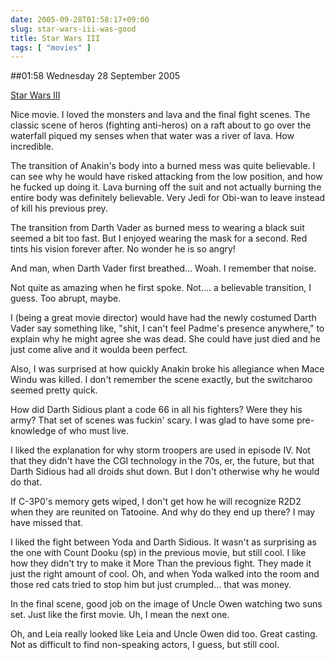 ```yaml
---
date: 2005-09-28T01:58:17+09:00
slug: star-wars-iii-was-good
title: Star Wars III
tags: [ "movies" ]
---
```


##01:58 Wednesday 28 September 2005

[Star Wars III](http://robnugen.com/cgi-local/journal.pl?type=all&date=2005/09/27#Star_Wars_III)



Nice movie.  I loved the monsters and lava and the final fight
scenes.  The classic scene of heros (fighting anti-heros) on a raft
about to go over the waterfall piqued my senses when that water was a
river of lava.  How incredible.





The transition of Anakin's body into a burned mess was quite
believable.  I can see why he would have risked attacking from the low
position, and how he fucked up doing it.  Lava burning off the suit
and not actually burning the entire body was definitely believable.
Very Jedi for Obi-wan to leave instead of kill his previous prey.





The transition from Darth Vader as burned mess to wearing a black
suit seemed a bit too fast.  But I enjoyed wearing the mask for a
second.  Red tints his vision forever after.  No wonder he is so
angry!





And man, when Darth Vader first breathed...  Woah.  I remember
that noise.





Not quite as amazing when he first spoke.  Not.... a believable
transition, I guess.  Too abrupt, maybe.





I (being a great movie director) would have had the newly costumed
Darth Vader say something like, "shit, I can't feel Padme's presence
anywhere," to explain why he might agree she was dead.  She could have
just died and he just come alive and it woulda been perfect.





Also, I was surprised at how quickly Anakin broke his allegiance
when Mace Windu was killed.  I don't remember the scene exactly, but
the switcharoo seemed pretty quick.





How did Darth Sidious plant a code 66 in all his fighters?  Were they his
army?  That set of scenes was fuckin' scary.  I was glad to have some
pre-knowledge of who must live.





I liked the explanation for why storm troopers are used in episode
IV.  Not that they didn't have the CGI technology in the 70s, er, the
future, but that Darth Sidious had all droids shut down.  But I don't
otherwise why he would do that.





If C-3P0's memory gets wiped, I don't get how he will recognize
R2D2 when they are reunited on Tatooine.  And why do they end up
there?  I may have missed that.





I liked the fight between Yoda and Darth Sidious.  It wasn't as surprising
as the one with Count Dooku (sp) in the previous movie, but still
cool.  I like how they didn't try to make it More Than the previous
fight.  They made it just the right amount of cool.  Oh, and when Yoda
walked into the room and those red cats tried to stop him but just
crumpled...  that was money.





In the final scene, good job on the image of Uncle Owen watching
two suns set.  Just like the first movie.  Uh, I mean the next
one.





Oh, and Leia really looked like Leia and Uncle Owen did too.
Great casting.  Not as difficult to find non-speaking actors, I
guess, but still cool.




